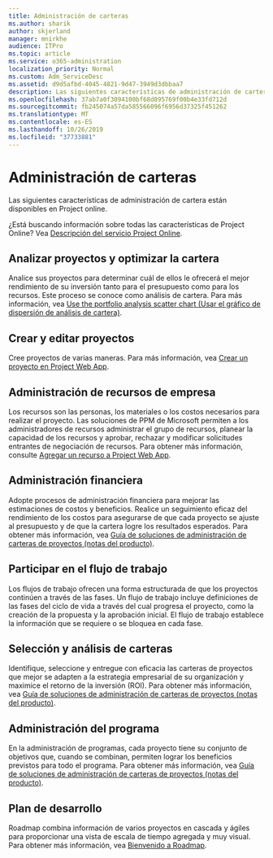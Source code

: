 ```yaml
---
title: Administración de carteras
ms.author: sharik
author: skjerland
manager: mnirkhe
audience: ITPro
ms.topic: article
ms.service: o365-administration
localization_priority: Normal
ms.custom: Adm_ServiceDesc
ms.assetid: d9d5afbd-4045-4821-9d47-3949d3dbbaa7
description: Las siguientes características de administración de cartera están disponibles en Project online.
ms.openlocfilehash: 37ab7a0f3094100bf68d895769f00b4e33fd712d
ms.sourcegitcommit: fb245074a57da585566096f6956d37325f451262
ms.translationtype: MT
ms.contentlocale: es-ES
ms.lasthandoff: 10/26/2019
ms.locfileid: "37733881"
---
```

# <a name="portfolio-management"></a>Administración de carteras

Las siguientes características de administración de cartera están disponibles en Project online.
  
¿Está buscando información sobre todas las características de Project Online? Vea [Descripción del servicio Project Online](project-online-service-description.md).
  
## <a name="analyze-projects-and-optimize-portfolio"></a>Analizar proyectos y optimizar la cartera

Analice sus proyectos para determinar cuál de ellos le ofrecerá el mejor rendimiento de su inversión tanto para el presupuesto como para los recursos. Este proceso se conoce como análisis de cartera. Para más información, vea [Use the portfolio analysis scatter chart (Usar el gráfico de dispersión de análisis de cartera)](https://go.microsoft.com/fwlink/?LinkID=823665&amp;clcid=0x409).
  
## <a name="create-and-edit-projects"></a>Crear y editar proyectos

Cree proyectos de varias maneras. Para más información, vea [Crear un proyecto en Project Web App](https://go.microsoft.com/fwlink/?LinkID=746895&amp;clcid=0x409).
  
## <a name="enterprise-resource-management"></a>Administración de recursos de empresa

Los recursos son las personas, los materiales o los costos necesarios para realizar el proyecto. Las soluciones de PPM de Microsoft permiten a los administradores de recursos administrar el grupo de recursos, planear la capacidad de los recursos y aprobar, rechazar y modificar solicitudes entrantes de negociación de recursos. Para obtener más información, consulte [Agregar un recurso a Project Web App](https://go.microsoft.com/fwlink/p/?LinkId=271320).
  
## <a name="financial-management"></a>Administración financiera

Adopte procesos de administración financiera para mejorar las estimaciones de costos y beneficios. Realice un seguimiento eficaz del rendimiento de los costos para asegurarse de que cada proyecto se ajuste al presupuesto y de que la cartera logre los resultados esperados. Para obtener más información, vea [Guía de soluciones de administración de carteras de proyectos (notas del producto)](https://go.microsoft.com/fwlink/p/?LinkId=402633).
  
## <a name="participate-in-workflow"></a>Participar en el flujo de trabajo

Los flujos de trabajo ofrecen una forma estructurada de que los proyectos continúen a través de las fases. Un flujo de trabajo incluye definiciones de las fases del ciclo de vida a través del cual progresa el proyecto, como la creación de la propuesta y la aprobación inicial. El flujo de trabajo establece la información que se requiere o se bloquea en cada fase.
  
## <a name="portfolio-analytics-and-selection"></a>Selección y análisis de carteras

Identifique, seleccione y entregue con eficacia las carteras de proyectos que mejor se adapten a la estrategia empresarial de su organización y maximice el retorno de la inversión (ROI). Para obtener más información, vea [Guía de soluciones de administración de carteras de proyectos (notas del producto)](https://go.microsoft.com/fwlink/p/?LinkId=402633).
  
## <a name="program-management"></a>Administración del programa

En la administración de programas, cada proyecto tiene su conjunto de objetivos que, cuando se combinan, permiten lograr los beneficios previstos para todo el programa. Para obtener más información, vea [Guía de soluciones de administración de carteras de proyectos (notas del producto)](https://go.microsoft.com/fwlink/p/?LinkId=402633).
  
## <a name="roadmap"></a>Plan de desarrollo

Roadmap combina información de varios proyectos en cascada y ágiles para proporcionar una vista de escala de tiempo agregada y muy visual. Para obtener más información, vea [Bienvenido a Roadmap](https://support.office.com/article/video-welcome-to-roadmap-57764149-51b8-468f-a50d-9ea6a4fd835a).

